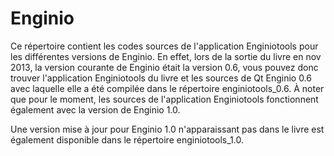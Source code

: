 
Enginio
==================

Ce répertoire contient les codes sources de l'application Enginiotools pour les différentes versions de Enginio. En effet, lors de la sortie du livre en nov 2013, la version courante de Enginio était la version 0.6, vous pouvez donc trouver l'application Enginiotools du livre et les sources de Qt Enginio 0.6 avec laquelle elle a été compilée dans le répertoire enginiotools_0.6. À noter que pour le moment, les sources de l'application Enginiotools fonctionnent également avec la version de Enginio 1.0.

Une version mise à jour pour Enginio 1.0 n'apparaissant pas dans le livre est également disponible dans le répertoire enginiotools_1.0.
